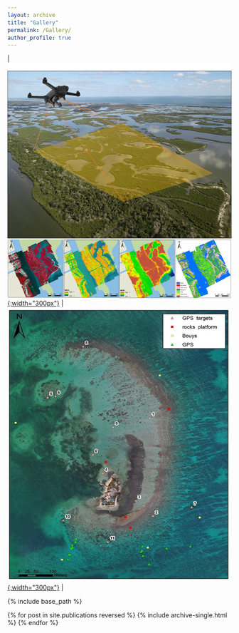 ```yaml
---
layout: archive
title: "Gallery"
permalink: /Gallery/
author_profile: true
---
```

| [![image](/images/Gallery/dronetraining.jpg){:width="300px"}](https://doi.org/10.3390/drones3030060) | [![image](/images/Gallery/CarrieBow_GPSMap.jpg){:width="300px"}](http://www.citizensciencegis.org/capturing-the-beauty-of-belize-from-above-with-drones-to-support-science-and-discovery-with-smithsonian-marinegeo/) | 


{% include base_path %}

{% for post in site.publications reversed %}
  {% include archive-single.html %}
{% endfor %}
